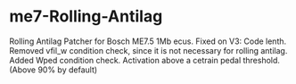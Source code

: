 # me7-Rolling-Antilag
Rolling Antilag Patcher for Bosch ME7.5 1Mb ecus. 
Fixed on V3: 
Code lenth. 
Removed vfil_w condition check, since it is not necessary for rolling antilag. 
Added Wped condition check. Activation above a cetrain pedal threshold. (Above 90% by default)
